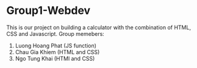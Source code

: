 # Group1-Webdev
This is our project on building a calculator with the combination of HTML, CSS and Javascript.
Group memebers:
1) Luong Hoang Phat (JS function)
2) Chau Gia Khiem (HTML and CSS)
3) Ngo Tung Khai (HTMl and CSS)
